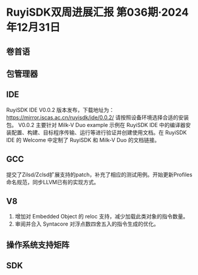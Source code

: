 # RuyiSDK双周进展汇报  第036期·2024年12月31日

## 卷首语

## 包管理器

## IDE
RuyiSDK IDE V0.0.2 版本发布，下载地址为：https://mirror.iscas.ac.cn/ruyisdk/ide/0.0.2/ 请按照设备环境选择合适的安装包。
V0.0.2 主要针对 Milk-V Duo example 示例在 RuyiSDK IDE 中的编译器安装配置、构建、目标程序传输、运行等进行验证并创建使用文档。在 RuyiSDK IDE 的 Welcome 中定制了 RuyiSDK 和 Milk-V Duo 的文档链接。


## GCC
提交了Zilsd/Zclsd扩展支持的patch，补充了相应的测试用例。开始更新Profiles命名规范，同步LLVM已有的实现方式。

## V8
1. 增加对 Embedded Object 的 reloc 支持，减少加载此类对象的指令数量。
2. 审阅并合入 Syntacore 对浮点数四舍五入的指令生成的优化。

## 操作系统支持矩阵

## SDK
